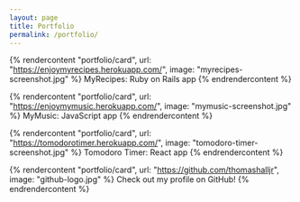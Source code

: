 ```yaml
---
layout: page
title: Portfolio
permalink: /portfolio/
---
```


<div class="grid gap-6 md:grid-cols-2">

  {% rendercontent "portfolio/card", url: "https://enjoymyrecipes.herokuapp.com/", image: "myrecipes-screenshot.jpg" %}
    MyRecipes: Ruby on Rails app
  {% endrendercontent %}

  {% rendercontent "portfolio/card", url: "https://enjoymymusic.herokuapp.com/", image: "mymusic-screenshot.jpg" %}
    MyMusic: JavaScript app
  {% endrendercontent %}

  {% rendercontent "portfolio/card", url: "https://tomodorotimer.herokuapp.com/", image: "tomodoro-timer-screenshot.jpg" %}
    Tomodoro Timer: React app
  {% endrendercontent %}

  {% rendercontent "portfolio/card", url: "https://github.com/thomashalljr", image: "github-logo.jpg" %}
    Check out my profile on GitHub!
  {% endrendercontent %}

</div>
